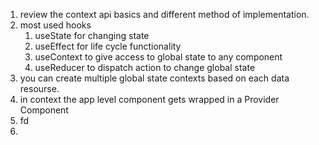 1. review the context api basics and different method of implementation. 
2. most used hooks
	1. useState for changing state
	2. useEffect for life cycle functionality
	3. useContext to give access to global state to any component 
	4. useReducer to dispatch action to change global state
3. you can create multiple global state contexts based on each data resourse.
4. in context the app level component gets wrapped in a Provider Component
5. fd
6. 